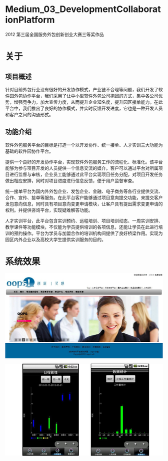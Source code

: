 # Medium_03_DevelopmentCollaborationPlatform
2012 第三届全国服务外包创新创业大赛三等奖作品

# 关于

## 项目概述

针对目前外包行业没有很好的开发协作模式，产业链不合理等问题，我们开发了软件园外包协作平台，我们采用了让中小型软件外包公司抱团的方式，集中各公司优势，增强竞争力，加大宣传力度，从而提升企业知名度，提升园区接单能力。在此平台中，我们推出了良好的协作模式，并实时反馈开发进度，它也是一种开发人员和客户之间的沟通形式。

## 功能介绍

软件外包服务平台的目标是打造一个以开发协作、统一接单、人才实训三大功能为基础的软件园协作平台。

提供一个良好的开发协作平台，实现软件外包服务工作的流程化、标准化。该平台能够为参与项目开发的人员提供一个信息交流的媒介。客户可以通过平台对所属项目进行监督与审核，企业员工能够通过此平台实现项目任务分配，对项目开发任务做出相应安排，同时对项目进度进行信息反馈，便于用户监督审查。

统一接单平台为国内外外包企业、发包企业、金融、电子商务等各行业提供交流、合作、宣传、接单等服务。在此平台客户能够通过项目意向提交功能，来提交客户发包意向信息，同时具有项目意向变更申请模块，让客户具有提出需求变更申请的权利。并提供咨询平台，实现疑难解答功能。

人才实训平台，此平台包含实训预约、远程培训、项目培训动态、一周实训安排、教学课件等功能模块，不仅能为学员提供培训的各项信息，还能让学员在此进行培训的预约操作。平台为学员与加盟合作的培训机构间提供了良好桥梁作用。实现为园区内外企业以及高校大学生提供实训服务的目的。

# 系统效果

![1.png](./images/1.png)

![2.png](./images/2.png)
